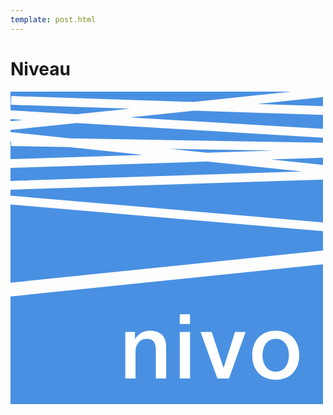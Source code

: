 ```yaml
---
template: post.html
---
```


# Niveau

<svg width="500px" height="500px" viewBox="0 0 500 500" version="1.1" xmlns="http://www.w3.org/2000/svg" xmlns:xlink="http://www.w3.org/1999/xlink" xmlns:sketch="http://www.bohemiancoding.com/sketch/ns">
    <!-- Generator: Sketch 3.3.3 (12081) - http://www.bohemiancoding.com/sketch -->
    <title>nivo</title>
    <desc>Created with Sketch.</desc>
    <defs></defs>
    <g id="Page-1" stroke="none" stroke-width="1" fill="none" fill-rule="evenodd" sketch:type="MSPage">
        <g id="nivo" sketch:type="MSLayerGroup" transform="translate(-1.000000, 0.000000)">
            <path d="M501,81.7039927 L501,73.646834 L501,73.646834 L106.731507,50.2394281 L1,61.3584202 L1,64.6951171 L1,64.6951171 L95.9042878,74.6754915 L501,81.7039927 L501,81.7039927 Z M422.270196,94.34012 L315.839331,97.8044158 L255.35925,91.4441778 L422.270196,94.34012 L422.270196,94.34012 Z M95.0491208,88.6627613 L213.617481,101.131709 L1,108.052351 L1,78.7723184 L1,78.7723184 L1.99668185,78.8771319 L1.85495326,87.0458216 L95.0491208,88.6627613 L95.0491208,88.6627613 Z M501,117.276379 L501,105.784901 L501,105.784901 L417.554423,108.501032 L501,117.276379 L501,117.276379 L501,117.276379 Z M467.01489,127.77962 L1,142.893617 L1,122.059765 L315.332573,111.828325 L467.01489,127.77962 L467.01489,127.77962 L467.01489,127.77962 Z M293.729412,16.4970551 L450.601409,6.88338275e-15 L450.601409,0 L1,0 L1,29.9375816 L1,29.9375816 L106.412115,36.1958148 L192.027055,27.1923317 L1.77215145,20.9962908 L2.22784855,7.00370919 L293.729412,16.4970551 L293.729412,16.4970551 L293.729412,16.4970551 Z M501,37.254669 L501,59.6221827 L501,59.6221827 L191.971306,41.2753957 L294.236049,30.5209771 L501,37.254669 L501,37.254669 L501,37.254669 Z M501,23.2472467 L501,8.77715822 L501,8.77715822 L395.938407,19.8257005 L501,23.2472467 L501,23.2472467 L501,23.2472467 Z M501,254.245458 L501,223.313401 L501,223.313401 L1,180.508301 L1,305.791093 L501,254.245458 L501,254.245458 L501,254.245458 Z M501,276.254738 L501,500 L1,500 L1,327.800373 L501,276.254738 L501,276.254738 L501,276.254738 Z M501,209.262191 L501,140.684762 L501,140.684762 L1,156.900978 L1,166.457091 L501,209.262191 L501,209.262191 Z M1,43.9622328 L1,47.2812189 L21.1723167,45.1598472 L1,43.9622328 L1,43.9622328 L1,43.9622328 Z" id="Rectangle-1" fill="#4990E2" sketch:type="MSShapeGroup"></path>
            <path d="M184.64,384.552 L200.192,384.552 L200.192,395.496 L200.48,395.784 C202.976012,391.655979 206.23998,388.416012 210.272,386.064 C214.30402,383.711988 218.767976,382.536 223.664,382.536 C231.824041,382.536 238.255976,384.647979 242.96,388.872 C247.664024,393.096021 250.016,399.431958 250.016,407.88 L250.016,459 L233.6,459 L233.6,412.2 C233.407999,406.343971 232.160012,402.096013 229.856,399.456 C227.551988,396.815987 223.952024,395.496 219.056,395.496 C216.271986,395.496 213.776011,395.999995 211.568,397.008 C209.359989,398.016005 207.488008,399.407991 205.952,401.184 C204.415992,402.960009 203.216004,405.047988 202.352,407.448 C201.487996,409.848012 201.056,412.391987 201.056,415.08 L201.056,459 L184.64,459 L184.64,384.552 Z M271.828,356.184 L288.244,356.184 L288.244,371.736 L271.828,371.736 L271.828,356.184 Z M271.828,384.552 L288.244,384.552 L288.244,459 L271.828,459 L271.828,384.552 Z M305.056,384.552 L322.912,384.552 L341.776,441.72 L342.064,441.72 L360.208,384.552 L377.2,384.552 L350.56,459 L332.128,459 L305.056,384.552 Z M425.364,461.016 C419.41197,461.016 414.108023,460.03201 409.452,458.064 C404.795977,456.09599 400.860016,453.384017 397.644,449.928 C394.427984,446.471983 391.980008,442.344024 390.3,437.544 C388.619992,432.743976 387.78,427.464029 387.78,421.704 C387.78,416.039972 388.619992,410.808024 390.3,406.008 C391.980008,401.207976 394.427984,397.080017 397.644,393.624 C400.860016,390.167983 404.795977,387.45601 409.452,385.488 C414.108023,383.51999 419.41197,382.536 425.364,382.536 C431.31603,382.536 436.619977,383.51999 441.276,385.488 C445.932023,387.45601 449.867984,390.167983 453.084,393.624 C456.300016,397.080017 458.747992,401.207976 460.428,406.008 C462.108008,410.808024 462.948,416.039972 462.948,421.704 C462.948,427.464029 462.108008,432.743976 460.428,437.544 C458.747992,442.344024 456.300016,446.471983 453.084,449.928 C449.867984,453.384017 445.932023,456.09599 441.276,458.064 C436.619977,460.03201 431.31603,461.016 425.364,461.016 L425.364,461.016 Z M425.364,448.056 C429.012018,448.056 432.179987,447.288008 434.868,445.752 C437.556013,444.215992 439.763991,442.200012 441.492,439.704 C443.220009,437.207988 444.491996,434.400016 445.308,431.28 C446.124004,428.159984 446.532,424.968016 446.532,421.704 C446.532,418.535984 446.124004,415.368016 445.308,412.2 C444.491996,409.031984 443.220009,406.224012 441.492,403.776 C439.763991,401.327988 437.556013,399.336008 434.868,397.8 C432.179987,396.263992 429.012018,395.496 425.364,395.496 C421.715982,395.496 418.548013,396.263992 415.86,397.8 C413.171987,399.336008 410.964009,401.327988 409.236,403.776 C407.507991,406.224012 406.236004,409.031984 405.42,412.2 C404.603996,415.368016 404.196,418.535984 404.196,421.704 C404.196,424.968016 404.603996,428.159984 405.42,431.28 C406.236004,434.400016 407.507991,437.207988 409.236,439.704 C410.964009,442.200012 413.171987,444.215992 415.86,445.752 C418.548013,447.288008 421.715982,448.056 425.364,448.056 L425.364,448.056 Z" fill="#FFFFFF" sketch:type="MSShapeGroup"></path>
        </g>
    </g>
</svg>

